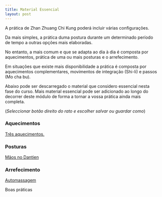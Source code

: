```yaml
---
title: Material Essencial
layout: post
---
```

A prática de Zhan Zhuang Chi Kung poderá incluir várias configurações.

Da mais simples, a prática duma postura durante um determinado período de tempo a outras opções mais elaboradas.

No entanto, a mais comum e que se adapta ao dia à dia é composta por aquecimentos, prática de uma ou mais posturas e o arrefecimento.

Em situações que existe mais disponibilidade a prática é composta por aquecimentos complementares, movimentos de integração (Shi-li) e passos (Mo cha bu).

Abaixo pode ser descarregado o material que considero essencial nesta fase do curso. Mais material essencial pode ser adicionado ao longo do decorrer deste módulo de forma a tornar a vossa prática ainda mais completa.

(*Seleccionar botão direito do rato e escolher salvar ou guardar como*)

### Aquecimentos

[Três aquecimentos.](https://s3-eu-west-1.amazonaws.com/ck-language/tres-aquecimentos.flv)

### Posturas

[Mãos no Dantien](https://s3-eu-west-1.amazonaws.com/ck-language/recolher-energia-vital.flv)

### Arrefecimento

[Automassagem ](https://s3-eu-west-1.amazonaws.com/ck-language/arrefecimento.flv)

Boas práticas